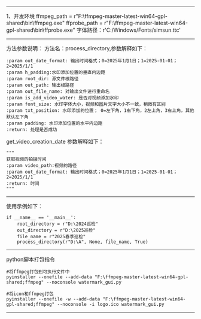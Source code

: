 --------------------------------------------------------------------------------------

1、开发环境
ffmpeg_path = r"F:\ffmpeg-master-latest-win64-gpl-shared\bin\ffmpeg.exe"
ffprobe_path = r"F:\ffmpeg-master-latest-win64-gpl-shared\bin\ffprobe.exe"
字体路径：r'C:/Windows/Fonts/simsun.ttc'

--------------------------------------------------------------------------------------

方法参数说明：
方法名：process_directory,参数解释如下：

    :param out_date_format: 输出时间格式；0=2025年1月1日；1=2025-01-01；2=2025/1/1
    :param h_padding:水印添加位置的垂直内边距
    :param root_dir: 源文件根路径
    :param out_path: 输出根路径
    :param out_file_name: 对输出文件进行重命名
    :param is_add_video_water: 是否对视频添加水印
    :param font_size: 水印字体大小，视频和图片文字大小不一致，稍微有区别
    :param txt_position: 水印添加的位置； 0=左下角，1右下角，2左上角，3右上角，其他默认左下角
    :param padding: 水印添加位置的水平内边距
    :return: 处理是否成功

get_video_creation_date 参数解释如下：

    """
    获取视频的拍摄时间
    :param video_path:视频的路径
    :param out_date_format: 输出时间格式；0=2025年1月1日；1=2025-01-01；2=2025/1/1
    :return: 时间
    """

--------------------------------------------------------------------------------------

使用示例如下：

    if __name__ == '__main__':
        root_directory = r"D:\2024巡检"
        out_directory = r"D:\2025巡检"
        file_name = r"2025春季巡检"
        process_directory(r"D:\A", None, file_name, True)

--------------------------------------------------------------------------------------
python脚本打包指令

    #将ffmpeg打包到可执行文件中
    pyinstaller --onefile --add-data "F:\ffmpeg-master-latest-win64-gpl-shared;ffmpeg" --noconsole watermark_gui.py

    #将icon和ffmpeg打包   
    pyinstaller --onefile -w --add-data "F:\ffmpeg-master-latest-win64-gpl-shared;ffmpeg" --noconsole -i logo.ico watermark_gui.py

--------------------------------------------------------------------------------------